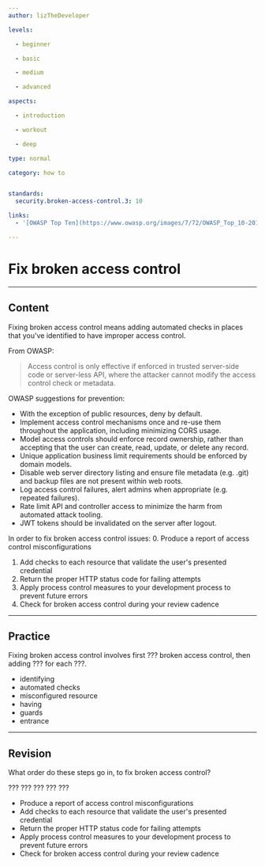 ```yaml
---
author: lizTheDeveloper

levels:

  - beginner

  - basic

  - medium

  - advanced

aspects:

  - introduction

  - workout

  - deep

type: normal

category: how to


standards:
  security.broken-access-control.3: 10

links:
  - '[OWASP Top Ten](https://www.owasp.org/images/7/72/OWASP_Top_10-2017_%28en%29.pdf.pdf)'

---
```


# Fix broken access control

---
## Content

Fixing broken access control means adding automated checks in places that you've identified to have improper access control.

From OWASP:
> Access control is only effective if enforced in trusted server-side
> code or server-less API, where the attacker cannot modify the
> access control check or metadata.

OWASP suggestions for prevention:

* With the exception of public resources, deny by default.
* Implement access control mechanisms once and re-use them
throughout the application, including minimizing CORS usage.
* Model access controls should enforce record ownership, rather
than accepting that the user can create, read, update, or delete
any record.
* Unique application business limit requirements should be
enforced by domain models.
* Disable web server directory listing and ensure file metadata
(e.g. .git) and backup files are not present within web roots.
* Log access control failures, alert admins when appropriate
(e.g. repeated failures).
* Rate limit API and controller access to minimize the harm from
automated attack tooling.
* JWT tokens should be invalidated on the server after logout.


In order to fix broken access control issues:
0. Produce a report of access control misconfigurations
1. Add checks to each resource that validate the user's presented credential
2. Return the proper HTTP status code for failing attempts
3. Apply process control measures to your development process to prevent future errors
4. Check for broken access control during your review cadence



---
## Practice

Fixing broken access control involves first ??? broken access control, then adding ??? for each ???.

* identifying
* automated checks
* misconfigured resource
* having
* guards
* entrance

---
## Revision

What order do these steps go in, to fix broken access control?

???
???
???
???
???

* Produce a report of access control misconfigurations
* Add checks to each resource that validate the user's presented credential
* Return the proper HTTP status code for failing attempts
* Apply process control measures to your development process to prevent future errors
* Check for broken access control during your review cadence
